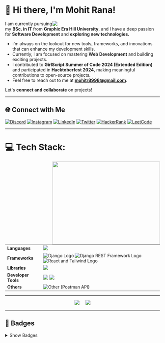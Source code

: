 # 👋 Hi there, I'm Mohit Rana!

<img src="https://raw.githubusercontent.com/sanjay-kv/sanjay-kv/main/Assets/illustration.png" min-width="300px" max-width="300px" width="350px" align="right">

I am currently pursuing my **BSc. in IT** from **Graphic Era Hill University**, and I have a deep passion for **Software Development** and **exploring new technologies.**

- I’m always on the lookout for new tools, frameworks, and innovations that can enhance my development skills.
- Currently, I am focused on mastering **Web Development** and building exciting projects.
- I contributed to **GirlScript Summer of Code 2024 (Extended Edition)** and participated in **Hacktoberfest 2024**, making meaningful contributions to open-source projects.
- Feel free to reach out to me at **[mohitr8998@gmail.com](mailto:mohitr8998@gmail.com)**.

Let's **connect and collaborate** on projects!

---

## 🌐 Connect with Me

[![Discord](https://img.shields.io/badge/Discord-%237289DA.svg?logo=discord&logoColor=white)](https://discord.gg/https://discord.com/invite/bbq9KU8v)
[![Instagram](https://img.shields.io/badge/Instagram-%23E4405F.svg?logo=Instagram&logoColor=white)](https://instagram.com/mohit.rana18)
[![LinkedIn](https://img.shields.io/badge/LinkedIn-%230077B5.svg?logo=linkedin&logoColor=white)](https://linkedin.com/in/mohitrana18)
[![Twitter](https://img.shields.io/badge/Twitter-%231DA1F2.svg?logo=twitter&logoColor=white)](https://twitter.com/mohitrana178635)
[![HackerRank](https://img.shields.io/badge/HackerRank-%234BCEB5.svg?logo=HackerRank&logoColor=white)](https://www.hackerrank.com/mohitr8998)
[![LeetCode](https://img.shields.io/badge/LeetCode-%23F9C24E.svg?logo=LeetCode&logoColor=white)](https://leetcode.com/mohitrana18)


---


# 💻 Tech Stack:

<img src="https://github-readme-stats.vercel.app/api/top-langs/?username=mohitranag18&theme=dark&hide_border=false&include_all_commits=true&count_private=false&layout=compact&width=300" min-width="300px" max-width="300px" width="350px" align="right" height="270px">
<table>
  <tr>
    <td><strong>Languages</strong></td>
    <td><img height=35 src="https://skillicons.dev/icons?i=java,python,c,cpp,mysql,js&theme=dark"></td>
  </tr>
  <tr>
    <td><strong>Frameworks</strong></td>
    <td>
      <img height="35" src="https://skillicons.dev/icons?i=django&theme=dark" alt="Django Logo">
      <img height="35" src="https://www.django-rest-framework.org/img/logo.png" alt="Django REST Framework Logo">
      <img height="35" src="https://skillicons.dev/icons?i=react,tailwind&theme=dark" alt="React and Tailwind Logo">
    </td>
  </tr>
  <tr>
    <td><strong>Libraries</strong></td>
    <td><img height=35 src="https://skillicons.dev/icons?i=redux&theme=dark"></td>
  </tr>
  <tr>
    <td><strong>Developer Tools</strong></td>
    <td>
      <img height=35 src="https://skillicons.dev/icons?i=git,github,gitlab&theme=dark">
      <img height=35 src="https://skillicons.dev/icons?i=vscode&theme=dark">
    </td>
  </tr>
  <tr>
    <td><strong>Others</strong></td>
    <td>
      <img height=35 src="https://skillicons.dev/icons?i=postman,mongodb,ts&theme=dark" alt="Other (Postman API)">
    </td>
  </tr>
</table>


---

<div align="center">
  <img src="https://github-readme-stats.vercel.app/api?username=mohitranag18&theme=dark&hide_border=false&include_all_commits=true&count_private=false&width=250" width="300" />
  &nbsp;&nbsp;&nbsp;
  <img src="https://leetcard.jacoblin.cool/mohitrana18?&theme=dark&" width="300" />
</div>

---

## 🔰 Badges
<details>
  <summary>Show Badges</summary>
  <p align='center'>
    <img src="https://holopin.me/mohitranag18" width="400" />
  </p>
  <div align='center'>
    <img src="https://api.vaunt.dev/v1/github/entities/mohitranag18/achievements?format=svg&limit=3" width="400" />
  </div>
  <div align='center'>
    <img src="https://raw.githubusercontent.com/GSSoC24/Postman-Challenge/main/docs/assets/Postman%20White.png" width="80px" height="80px" />
    <img src="https://raw.githubusercontent.com/GSSoC24/Postman-Challenge/main/docs/assets/1.png" width="80px" height="80px" />
    <img src="https://raw.githubusercontent.com/GSSoC24/Postman-Challenge/main/docs/assets/2.png" width="80px" height="80px" />
    <img src="https://raw.githubusercontent.com/GSSoC24/Postman-Challenge/main/docs/assets/3.png" width="80px" height="80px" />
    <img src="https://raw.githubusercontent.com/GSSoC24/Postman-Challenge/main/docs/assets/4.png" width="80px" height="80px" />
    <img src="https://raw.githubusercontent.com/GSSoC24/Postman-Challenge/main/docs/assets/5.png" width="80px" height="80px" />
    <img src="https://raw.githubusercontent.com/GSSoC24/Postman-Challenge/main/docs/assets/6.png" width="85px" height="85px" />
    <img src="https://raw.githubusercontent.com/GSSoC24/Contributor/refs/heads/main/assets/Git%20Explorer.png" width="80px" height="80px" />
    <img src="https://raw.githubusercontent.com/GSSoC24/Contributor/refs/heads/main/assets/Pull%20Expert.png" width="80px" height="80px" />
  </div>
</details>
